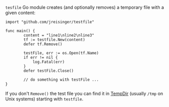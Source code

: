 `tesfile` Go module creates (and optionally removes) a temporary file with a given content:

```
import "github.com/jreisinger/testfile"

func main() {
        content = "line1\nline2\nline3"
        tf := testfile.New(content)
        defer tf.Remove()

        testFile, err := os.Open(tf.Name)
        if err != nil {
            log.Fatal(err)
        }
        defer testFile.Close()

        // do something with testFile ...
}
```

If you don't `Remove()` the test file you can find it in [TempDir](https://golang.org/pkg/os/#TempDir) (usually `/tmp` on Unix systems) starting with `testfile`.
